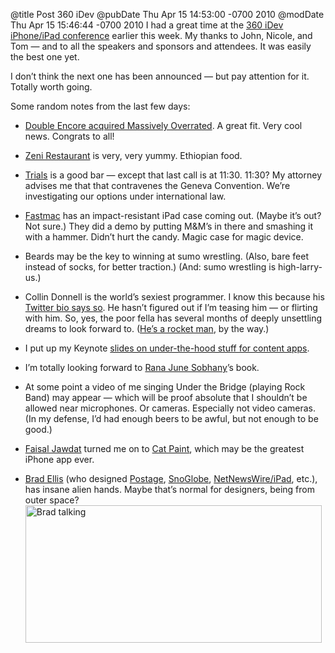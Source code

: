 @title Post 360 iDev
@pubDate Thu Apr 15 14:53:00 -0700 2010
@modDate Thu Apr 15 15:46:44 -0700 2010
I had a great time at the <a href="http://www.360idev.com/">360 iDev iPhone/iPad conference</a> earlier this week. My thanks to John, Nicole, and Tom — and to all the speakers and sponsors and attendees. It was easily the best one yet.

I don’t think the next one has been announced — but pay attention for it. Totally worth going.

Some random notes from the last few days:

- <a href="http://techcrunch.com/2010/04/13/iphone-app-developers-consolidate-double-encore-buys-up-massively-overrated/">Double Encore acquired Massively Overrated</a>. A great fit. Very cool news. Congrats to all!

- <a href="http://www.zenirestaurant.com/">Zeni Restaurant</a> is very, very yummy. Ethiopian food.

- <a href="http://www.trialspub.com/">Trials</a> is a good bar — except that last call is at 11:30. 11:30? My attorney advises me that that contravenes the Geneva Convention. We’re investigating our options under international law.

- <a href="http://fastmac.com/">Fastmac</a> has an impact-resistant iPad case coming out. (Maybe it’s out? Not sure.) They did a demo by putting M&M’s in there and smashing it with a hammer. Didn’t hurt the candy. Magic case for magic device.

- Beards may be the key to winning at sumo wrestling. (Also, bare feet instead of socks, for better traction.) (And: sumo wrestling is high-larry-us.)

- Collin Donnell is the world’s sexiest programmer. I know this because his <a href="http://twitter.com/collindonnell">Twitter bio says so</a>. He hasn’t figured out if I’m teasing him — or flirting with him. So, yes, the poor fella has several months of deeply unsettling dreams to look forward to. (<a href="http://collindonnell.com/post/519713427/this-is-what-happens-at-360idev">He’s a rocket man</a>, by the way.)

- I put up my Keynote <a href="http://ranchero.com/downloads/BrentSimmons-ContentApps-360iDev.key.zip">slides on under-the-hood stuff for content apps</a>.

- I’m totally looking forward to <a href="http://twitter.com/ranajune">Rana June Sobhany</a>’s book.

- At some point a video of me singing Under the Bridge (playing Rock Band) may appear — which will be proof absolute that I shouldn’t be allowed near microphones. Or cameras. Especially not video cameras. (In my defense, I’d had enough beers to be awful, but not enough to be good.)

- <a href="http://faisal.com/">Faisal Jawdat</a> turned me on to <a href="http://itunes.apple.com/us/app/catpaint/id339462921?mt=8">Cat Paint</a>, which may be the greatest iPhone app ever.

- <a href="http://www.halfapixelshort.com/">Brad Ellis</a> (who designed <a href="http://itunes.apple.com/us/app/postage-postcards/id312231322?mt=8">Postage</a>, <a href="http://itunes.apple.com/us/app/snoglobe/id344579002?mt=8">SnoGlobe</a>, <a href="http://itunes.apple.com/us/app/netnewswire-for-ipad/id363704172?mt=8">NetNewsWire/iPad</a>, etc.), has insane alien hands. Maybe that’s normal for designers, being from outer space?<br /><img src="http://inessential.com/images/bradtalks.png" alt="Brad talking" width="474" height="220" />
